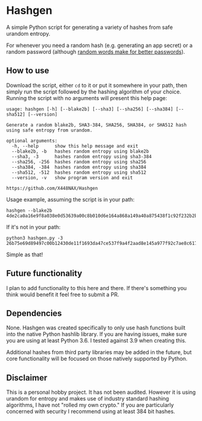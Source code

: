 # Hashgen

A simple Python script for generating a variety of hashes from safe urandom entropy.

For whenever you need a random hash (e.g. generating an app secret) or a random password (although [random words make for better passwords](https://xkcd.com/936/)).

## How to use

Download the script, either `cd` to it or put it somewhere in your path, then simply run the script followed by the hashing algorithm of your choice. Running the script with no arguments will present this help page:

```
usage: hashgen [-h] [--blake2b] [--sha3] [--sha256] [--sha384] [--sha512] [--version]

Generate a random blake2b, SHA3-384, SHA256, SHA384, or SHA512 hash using safe entropy from urandom.

optional arguments:
  -h, --help      show this help message and exit
  --blake2b, -b   hashes random entropy using blake2b
  --sha3, -3      hashes random entropy using sha3-384
  --sha256, -256  hashes random entropy using sha256
  --sha384, -384  hashes random entropy using sha384
  --sha512, -512  hashes random entropy using sha512
  --version, -v   show program version and exit

https://github.com/X448NAX/Hashgen
```

Usage example, assuming the script is in your path:

```
hashgen --blake2b
4de2ca0a16e9f8a038e0d53639a00c8b010d6e164a868a149a40a875438f1c92f232b2bf1cda1d9d06d36407a2359ed2f9ba766330d529c8978a6a575a695f1e
```

If it's not in your path:

```
python3 hashgen.py -3
26b75e69d89497c00b12430de11f1693da47ce537f9a4f2aad8e145a977f92c7ae8c617ecfa26109524d914dcba9af68
```

Simple as that!

## Future functionality

I plan to add functionality to this here and there. If there's something you think would benefit it feel free to submit a PR.

## Dependencies

None. Hashgen was created specifically to only use hash functions built into the native Python hashlib library. If you are having issues, make sure you are using at least Python 3.6. I tested against 3.9 when creating this.

Additional hashes from third party libraries may be added in the future, but core functionality will be focused on those natively supported by Python.

## Disclaimer

This is a personal hobby project. It has not been audited. However it is using urandom for entropy and makes use of industry standard hashing algorithms, I have not "rolled my own crypto." If you are particularly concerned with security I recommend using at least 384 bit hashes.
